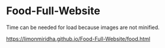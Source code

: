 # Food-Full-Website

Time can be needed for load because images are not minified.

https://limonmiridha.github.io/Food-Full-Website/food.html

